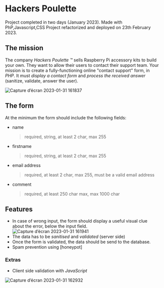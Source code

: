 # Hackers Poulette

Project completed in two days (January 2023). Made with PhP,Javascript,CSS
Project refactorized and deployed on 23th February 2023.
## The mission

The company _Hackers Poulette ™_ sells Raspberry Pi accessory kits to build
your own. They want to allow their users to contact their support team. Your
mission is to create a fully-functioning online "contact support" form, in _PHP_. It must _display a contact form_ and _process the received answer_ (sanitize, validate, answer the user).

![Capture d’écran 2023-01-31 161837](https://user-images.githubusercontent.com/117506113/215803094-7bf324e0-f40c-4a65-b4b7-9e77601e2cb4.png)

## The form

At the minimum the form should include the following fields:

-   name
    > required, string, at least 2 char, max 255
-   firstname
    > required, string, at least 2 char, max 255
-   email address
    > required, at least 2 char, max 255, must be a valid email address
-   comment
    > required, at least 250 char max, max 1000 char


## Features
-   In case of wrong input, the form should display a useful visual clue about the error, below the input field.
    ![Capture d’écran 2023-01-31 161941](https://user-images.githubusercontent.com/117506113/215803322-6c417d2f-f0c1-4d1e-a357-e401dff63188.png)
-   The data has to be _sanitised_ and _validated_ (server side)
-   Once the form is validated, the data should be send to the database.
-   Spam prevention using [honeypot]

### Extras

-   Client side validation with _JavaScript_

![Capture d’écran 2023-01-31 162932](https://user-images.githubusercontent.com/117506113/215803616-bcb24890-c112-4695-a383-d0ddf104ba9a.png)
